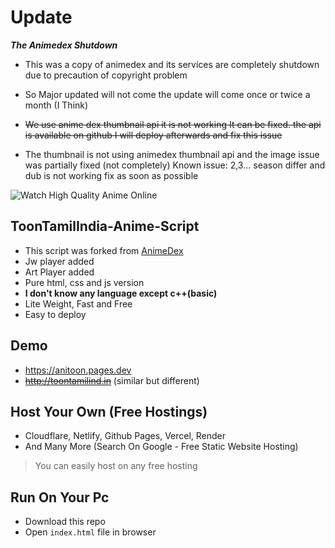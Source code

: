 # Update
*****The Animedex Shutdown*****
- This was a copy of animedex and its services are completely shutdown due to precaution of copyright problem

- So Major updated will not come the update will come  once or twice a month (I Think)

- ~~We use anime dex thumbnail api it is not working It can be fixed. the api is available on github I will deploy afterwards and fix this issue~~
- The thumbnail is not using animedex thumbnail api and the image issue was partially fixed (not completely) Known issue: 2,3... season differ and dub is not working fix as soon as possible 

![Watch High Quality Anime Online](https://anitoon.pages.dev/logo/logo_TTI.jpg)
## ToonTamilIndia-Anime-Script
-   This script was forked from [AnimeDex](https://github.com/TechShreyash/AnimeDexLite)
-   Jw player added
-   Art Player added
-   Pure html, css and js version
-   **I don't know any language except c++(basic)**
-   Lite Weight, Fast and Free
-   Easy to deploy
## Demo
-   https://anitoon.pages.dev
-   ~~http://toontamilind.in~~ (similar but different)
 ## Host Your Own (Free Hostings)

-   Cloudflare, Netlify, Github Pages, Vercel, Render
-   And Many More (Search On Google - Free Static Website Hosting)

> You can easily host on any free hosting

## Run On Your Pc

-   Download this repo
-   Open `index.html` file in browser
